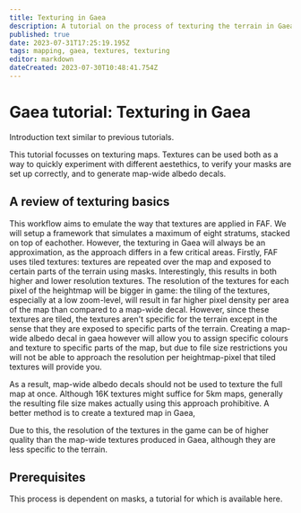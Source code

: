 ```yaml
---
title: Texturing in Gaea
description: A tutorial on the process of texturing the terrain in Gaea
published: true
date: 2023-07-31T17:25:19.195Z
tags: mapping, gaea, textures, texturing
editor: markdown
dateCreated: 2023-07-30T10:48:41.754Z
---
```


# Gaea tutorial: Texturing in Gaea
Introduction text similar to previous tutorials.

This tutorial focusses on texturing maps. Textures can be used both as a way to quickly experiment with different aestethics, to verify your masks are set up correctly, and to generate map-wide albedo decals. 

## A review of texturing basics
This workflow aims to emulate the way that textures are applied in FAF. We will setup a framework that simulates a maximum of eight stratums, stacked on top of eachother. However, the texturing in Gaea will always be an approximation, as the approach differs in a few critical areas. Firstly, FAF uses tiled textures: textures are repeated over the map and exposed to certain parts of the terrain using masks. Interestingly, this results in both higher and lower resolution textures. The resolution of the textures for each pixel of the heightmap will be bigger in game: the tiling of the textures, especially at a low zoom-level, will result in far higher pixel density per area of the map than compared to a map-wide decal. However, since these textures are tiled, the textures aren't specific for the terrain except in the sense that they are exposed to specific parts of the terrain. Creating a map-wide albedo decal in gaea however will allow you to assign specific colours and texture to specific parts of the map, but due to file size restrictions you will not be able to approach the resolution per heightmap-pixel that tiled textures will provide you.

As a result, map-wide albedo decals should not be used to texture the full map at once. Although 16K textures might suffice for 5km maps, generally the resulting file size makes actually using this approach prohibitive. A better method is to create a textured map in Gaea,

Due to this, the resolution of the textures in the game can be of higher quality than the map-wide textures produced in Gaea, although they are less specific to the terrain.



## Prerequisites

This process is dependent on masks, a tutorial for which is available here. 

